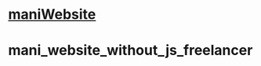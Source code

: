 # [maniWebsite](https://mahmoud-abdelkarim777.github.io/mani_website_without_js_freelancer/)
# mani_website_without_js_freelancer
